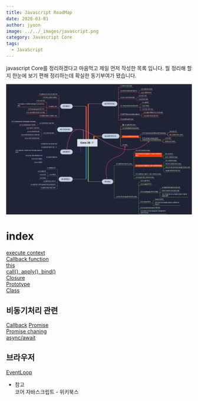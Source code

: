 ```yaml
---
title: Javascript RoadMap
date: 2020-03-01
author: jyoon
image: ../../_images/javascript.png
category: Javascript Core
tags:
  - JavaScript
---
```


javascript Core를 정리하겠다고 마음먹고 제일 먼저 작성한 목록 입니다.
뭘 정리해 할지 한눈에 보기 편해 정리하는데 확실한 동기부여가 됐습니다.

![JavascriptRoadMap](JavascriptRoadMap.png)

# index

[execute context](https://happyjy.netlify.app/execute-context/)  
[Callback function](https://happyjy.netlify.app/callback-function)  
[this](https://happyjy.netlify.app/this/)  
[call(), apply(), bind()](https://happyjy.netlify.app/call-apply-bind)  
[Closure](https://happyjy.netlify.app/closure/)  
[Prototype](https://happyjy.netlify.app/prototype/)  
[Class](https://happyjy.netlify.app/class/)  
## 비동기처리 관련 
[Callback](https://happyjy.netlify.app/callback)
[Promise](https://happyjy.netlify.app/promise)  
[Promise chaning](https://happyjy.netlify.app/promise-chaning)  
[async/await](https://happyjy.netlify.app/async-await)  
## 브라우저
[EventLoop](https://happyjy.netlify.app/eventLoop/)

- 참고  
  코어 자바스크립트 - 위키북스
